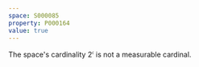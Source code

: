 ```yaml
---
space: S000085
property: P000164
value: true
---
```


The space's cardinality $2^{\mathfrak c}$ is not a measurable cardinal.
